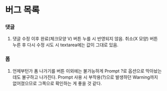 # 버그 목록

### 댓글

1. 댓글 수정 이후 완료(체크모양 V) 버튼 누를 시 반영되지 않음. 취소(X 모양) 버튼 누른 후 다시 수정 시도 시 textarea에는 값이 그대로 있음.

### 폼

1. 언제부턴가 폼 나가기를 버튼 이외에는 불가능하게 Prompt ?로 옵션으로 막아놨는데도 불구하고 나가진다. Prompt 사용 시 부작용(?)으로 발생하던 Warning까지 없어졌으므로 그쪽으로 확인하는 게 좋을 것 같다.